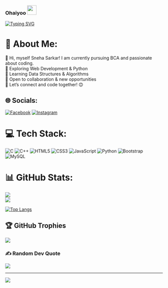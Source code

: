 ###  Ohaiyoo <img src="https://user-images.githubusercontent.com/42378118/110234147-e3259600-7f4e-11eb-95be-0c4047144dea.gif" width="30">

[![Typing SVG](https://readme-typing-svg.herokuapp.com?size=18&duration=1200&color=12D7F7&lines=Hello!;Sneha💕&width=99&height=20&vCenter=true)](https://git.io/typing-svg)

# 💫 About Me:
🔭 Hi, myself Sneha Sarkar! I am currently pursuing BCA and passionate about coding.<br>🔹 Exploring Web Development & Python <br>🔹 Learning Data Structures & Algorithms<br>🔹 Open to collaboration & new opportunities<br>🚀 Let’s connect and code together! 😊<br>


## 🌐 Socials:
[![Facebook](https://img.shields.io/badge/Facebook-%231877F2.svg?logo=Facebook&logoColor=white)](https://facebook.com/) [![Instagram](https://img.shields.io/badge/Instagram-%23E4405F.svg?logo=Instagram&logoColor=white)](https://instagram.com/) 

# 💻 Tech Stack:
![C](https://img.shields.io/badge/c-%2300599C.svg?style=for-the-badge&logo=c&logoColor=white) ![C++](https://img.shields.io/badge/c++-%2300599C.svg?style=for-the-badge&logo=c%2B%2B&logoColor=white) ![HTML5](https://img.shields.io/badge/html5-%23E34F26.svg?style=for-the-badge&logo=html5&logoColor=white) ![CSS3](https://img.shields.io/badge/css3-%231572B6.svg?style=for-the-badge&logo=css3&logoColor=white) ![JavaScript](https://img.shields.io/badge/javascript-%23323330.svg?style=for-the-badge&logo=javascript&logoColor=%23F7DF1E) ![Python](https://img.shields.io/badge/python-3670A0?style=for-the-badge&logo=python&logoColor=ffdd54) ![Bootstrap](https://img.shields.io/badge/bootstrap-%23563D7C.svg?style=for-the-badge&logo=bootstrap&logoColor=white) ![MySQL](https://img.shields.io/badge/mysql-%2300f.svg?style=for-the-badge&logo=mysql&logoColor=white) 
# 📊 GitHub Stats:
![](https://github-readme-stats.vercel.app/api?username=snehasarkar122&theme=midnight-purple&hide_border=true&include_all_commits=false&count_private=false)<br/>
![](https://github-readme-streak-stats.herokuapp.com/?user=snehasarkar122&theme=midnight-purple&hide_border=true)<br/>

[![Top Langs](https://github-readme-stats.vercel.app/api/top-langs/?username=snehasarkar122&langs_count=8&theme=midnight-purple&hide_border=true)](https://github.com/snehasarkar122/github-readme-stats)


## 🏆 GitHub Trophies
![](https://github-profile-trophy.vercel.app/?username=snehasarkar122&theme=juicyfresh&no-frame=true&no-bg=false&margin-w=4)

### ✍️ Random Dev Quote
![](https://quotes-github-readme.vercel.app/api?type=vetical&theme=radical)

---
[![](https://visitcount.itsvg.in/api?id=snehasarkar122&icon=5&color=1)](https://visitcount.itsvg.in)

